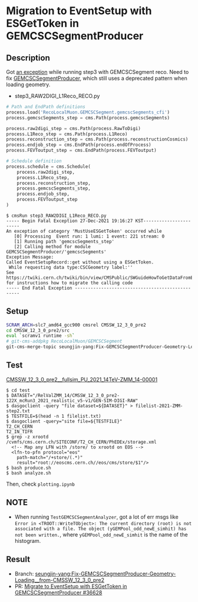 # Migration to EventSetup with ESGetToken in GEMCSCSegmentProducer

## Description
Got [an exception](https://github.com/cms-sw/cmssw/blob/master/FWCore/Framework/src/EventSetupRecord.cc#L134-L140) while running step3 with GEMCSCSegment reco. Need to fix [GEMCSCSegmentProducer](https://github.com/cms-sw/cmssw/blob/master/RecoLocalMuon/GEMCSCSegment/plugins/GEMCSCSegmentProducer.cc#L39-L46), which still uses a deprecated pattern when loading geometry. 

* step3_RAW2DIGI_L1Reco_RECO.py
```python
# Path and EndPath definitions
process.load('RecoLocalMuon.GEMCSCSegment.gemcscSegments_cfi')
process.gemcscSegments_step = cms.Path(process.gemcscSegments)

process.raw2digi_step = cms.Path(process.RawToDigi)
process.L1Reco_step = cms.Path(process.L1Reco)
process.reconstruction_step = cms.Path(process.reconstructionCosmics)
process.endjob_step = cms.EndPath(process.endOfProcess)
process.FEVToutput_step = cms.EndPath(process.FEVToutput)

# Schedule definition
process.schedule = cms.Schedule(
    process.raw2digi_step,
    process.L1Reco_step,
    process.reconstruction_step,
    process.gemcscSegments_step,
    process.endjob_step,
    process.FEVToutput_step
)
```

```console
$ cmsRun step3_RAW2DIGI_L1Reco_RECO.py
----- Begin Fatal Exception 27-Dec-2021 19:16:27 KST-----------------------
An exception of category 'MustUseESGetToken' occurred while
   [0] Processing  Event run: 1 lumi: 1 event: 221 stream: 0
   [1] Running path 'gemcscSegments_step'
   [2] Calling method for module GEMCSCSegmentProducer/'gemcscSegments'
Exception Message:
Called EventSetupRecord::get without using a ESGetToken.
 While requesting data type:CSCGeometry label:''
See https://twiki.cern.ch/twiki/bin/view/CMSPublic/SWGuideHowToGetDataFromES
for instructions how to migrate the calling code
----- End Fatal Exception -------------------------------------------------
```

## Setup
```bash
SCRAM_ARCH=slc7_amd64_gcc900 cmsrel CMSSW_12_3_0_pre2
cd CMSSW_12_3_0_pre2/src
eval `scramv1 runtime -sh`
# git-cms-addpkg RecoLocalMuon/GEMCSCSegment
git-cms-merge-topic seungjin-yang:Fix-GEMCSCSegmentProducer-Geometry-Loading__from-CMSSW_12_3_0_pre2
```

## Test
[CMSSW_12_3_0_pre2__fullsim_PU_2021_14TeV-ZMM_14-00001](https://cms-pdmv.cern.ch/relval/relvals?prepid=CMSSW_12_3_0_pre2__fullsim_PU_2021_14TeV-ZMM_14-00001&shown=1023&page=0&limit=50)

```console
$ cd test
$ DATASET="/RelValZMM_14/CMSSW_12_3_0_pre2-122X_mcRun3_2021_realistic_v5-v1/GEN-SIM-DIGI-RAW"
$ dasgoclient -query "file dataset=${DATASET}" > filelist-2021-ZMM-step2.txt
$ TESTFILE=$(head -n 1 filelist.txt) 
$ dasgoclient -query="site file=${TESTFILE}"
T2_CH_CERN
T2_IN_TIFR
$ grep -z xrootd /cvmfs/cms.cern.ch/SITECONF/T2_CH_CERN/PhEDEx/storage.xml
  <!-- Map any LFN with /store/ to xrootd on EOS -->
  <lfn-to-pfn protocol="eos"
    path-match="/+store/(.*)"
    result="root://eoscms.cern.ch//eos/cms/store/$1"/>
$ bash produce.sh 
$ bash analyze.sh
```
Then, check `plotting.ipynb`

## NOTE
- When running `TestGEMCSCSegmentAnalyzer`, got a lot of err msgs like `Error in <TROOT::WriteTObject>: The current directory (root) is not associated with a file. The object (yGEMPool_odd_newE_simhit) has not been written.`, where `yGEMPool_odd_newE_simhit` is the name of the histogram.

## Result
- Branch: [seungjin-yang:Fix-GEMCSCSegmentProducer-Geometry-Loading__from-CMSSW_12_3_0_pre2](https://github.com/seungjin-yang/cmssw/tree/Fix-GEMCSCSegmentProducer-Geometry-Loading__from-CMSSW_12_3_0_pre2)
- PR: [Migrate to EventSetup with ESGetToken in GEMCSCSegmentProducer #36628](https://github.com/cms-sw/cmssw/pull/36628)
